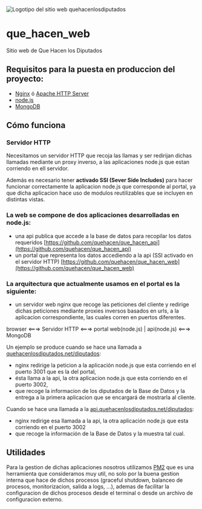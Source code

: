 ![Logotipo del sitio web quehacenlosdiputados](http://quehacenlosdiputados.net/images/quehacenlosdiputados.jpg)

que_hacen_web
=============

Sitio web de Que Hacen los Diputados

## Requisitos para la puesta en produccion del proyecto:

* [Nginx](http://nginx.org/) ó [Apache HTTP Server](http://httpd.apache.org/)
* [node.js](http://nodejs.org/)
* [MongoDB](http://www.mongodb.org/)

## Cómo funciona

### Servidor HTTP
Necesitamos un servidor HTTP que recoja las llamas y ser redirijan dichas llamadas mediante un proxy inverso, a las aplicaciones node.js que estan corriendo en ell servidor.

Además es necesario tener **activado SSI (Sever Side Includes)** para hacer funcionar correctamente la aplicacion node.js que corresponde al portal, ya que dicha aplicacion hace uso de modulos reutilizables que se incluyen en distintas vistas.

### La web se compone de dos aplicaciones desarrolladas en node.js:
* una api publica que accede a la base de datos para recopilar los datos requeridos [https://github.com/quehacen/que_hacen_api](https://github.com/quehacen/que_hacen_api)
* un portal que representa los datos accediendo a la api (SSI activado en el servidor HTTP) [https://github.com/quehacen/que_hacen_web](https://github.com/quehacen/que_hacen_web)

### La arquitectura que actualmente usamos en el portal es la siguiente:
- un servidor web nginx que recoge las peticiones del cliente y redirige dichas peticiones mediante proxies inversos basados en urls, a la aplicacion correspondiente, las cuales corren en puertos diferentes.

browser <===> Servidor HTTP <===> portal web(node.js) | api(node.js) <===> MongoDB

Un ejemplo se produce cuando se hace una llamada a [quehacenlosdiputados.net/diputados](http://quehacenlosdiputados.net/diputados):

* nginx redirige la peticion a la aplicación node.js que esta corriendo en el puerto 3001 que es la del portal, 
* ésta llama a la api, la otra aplicacion node.js que esta corriendo en el puerto 3002, 
* que recoge la informacion de los diputados de la Base de Datos y la entrega a la primera aplicacion que se encargará de mostrarla al cliente.

Cuando se hace una llamada a la [api.quehacenlosdiputados.net/diputados](http://api.quehacenlosdiputados.net/diputados):

* nginx redirige esa llamada a la api, la otra aplicación node.js que esta corriendo en el puerto 3002
* que recoge la información de la Base de Datos y la muestra tal cual.


## Utilidades

Para la gestion de dichas aplicaciones nosotros utilizamos [PM2](http://httpd.apache.org/) que es una herramienta que consideramos muy util, no solo por la buena gestion interna que hace de dichos procesos (graceful shutdown, balanceo de procesos, monitorizacion, salida a logs, ...), ademas de facilitar la configuracion de dichos procesos desde el terminal o desde un archivo de configuracion externo.
